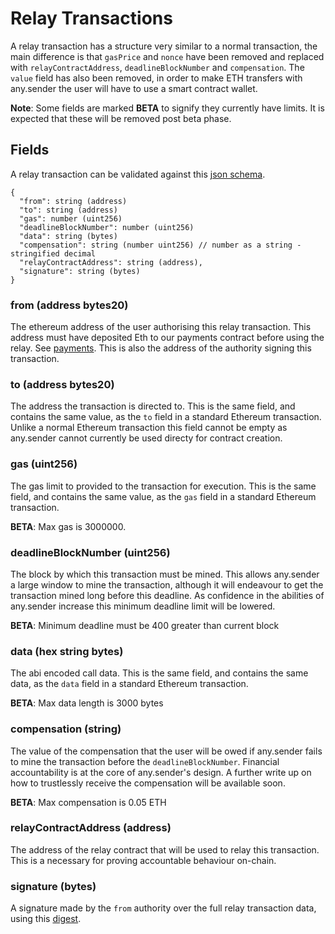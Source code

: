 # Relay Transactions
A relay transaction has a structure very similar to a normal transaction, the main difference is that `gasPrice` and `nonce` have been removed and replaced with `relayContractAddress`, `deadlineBlockNumber` and `compensation`.
The `value` field has also been removed, in order to make ETH transfers with any.sender the user will have to use a smart contract wallet.

**Note**: Some fields are marked **BETA** to signify they currently have limits. It is expected that these will be removed post beta phase.

## Fields
A relay transaction can be validated against this [json schema](./relayTx.schema.json).

```
{
  "from": string (address)
  "to": string (address)
  "gas": number (uint256)
  "deadlineBlockNumber": number (uint256)
  "data": string (bytes)
  "compensation": string (number uint256) // number as a string - stringified decimal
  "relayContractAddress": string (address),
  "signature": string (bytes)
}
```

### from (address bytes20)
The ethereum address of the user authorising this relay transaction. This address must have deposited Eth to our payments contract before using the relay. See [payments](./payments.md). This is also the address of the authority signing this transaction.

### to (address bytes20)
The address the transaction is directed to. This is the same field, and contains the same value, as the `to` field in a standard Ethereum transaction. Unlike a normal Ethereum transaction this field cannot be empty as any.sender cannot currently be used directy for contract creation.

### gas (uint256)
The gas limit to provided to the transaction for execution. This is the same field, and contains the same value, as the `gas` field in a standard Ethereum transaction. 

**BETA**: Max gas is 3000000.

### deadlineBlockNumber (uint256)
The block by which this transaction must be mined. This allows any.sender a large window to mine the transaction, although it will endeavour to get the transaction mined long before this deadline. As confidence in the abilities of any.sender increase this minimum deadline limit will be lowered.

**BETA**: Minimum deadline must be 400 greater than current block

### data (hex string bytes)
The abi encoded call data. This is the same field, and contains the same data, as the `data` field in a standard Ethereum transaction.

**BETA**: Max data length is 3000 bytes

### compensation (string)
The value of the compensation that the user will be owed if any.sender fails to mine the transaction before the `deadlineBlockNumber`. Financial accountability is at the core of any.sender's design. A further write up on how to trustlessly receive the compensation will be available soon.

**BETA**: Max compensation is 0.05 ETH

### relayContractAddress (address)
The address of the relay contract that will be used to relay this transaction. This is a necessary for proving accountable behaviour on-chain.

### signature (bytes)
A signature made by the `from` authority over the full relay transaction data, using this [digest](https://github.com/PISAresearch/contracts.any.sender/blob/master/versions/0.1.6/contracts/RelayTxStruct.sol#L22).

